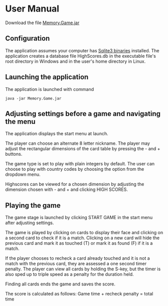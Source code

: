 # User Manual
Download the file [Memory.Game.jar](https://github.com/massamasa/otm-harjoitustyo/releases/tag/v1.0)

## Configuration
The application assumes your computer has [Sqlite3 binaries](https://www.sqlite.org/download.html) installed. The application creates a database file HighScores.db in the executable file's root directory in Windows and in the user's home directory in Linux.

## Launching the application
The application is launched with command
```
java -jar Memory.Game.jar
```
## Adjusting settings before a game and navigating the menu
The application displays the start menu at launch. 

The player can choose an alternate 8 letter nickname.
The player may adjust the rectangular dimensions of the card table by pressing the - and + buttons.

The game type is set to play with plain integers by default. 
The user can choose to play with country codes by choosing the option from the dropdown menu.

Highscores can be viewed for a chosen dimension by adjusting the dimension chosen with - and + and clicking HIGH SCORES.

## Playing the game
The game stage is launched by clicking START GAME in the start menu after adjusting settings.

The game is played by clicking on cards to display their face and clicking on a second card to check if it is a match. 
Clicking on a new card will hide the previous card and mark it as touched (T) or mark it as found (F) if it is a match.

If the player chooses to recheck a card already touched and it is not a match with the previous card, they are assessed a one second timer penalty.
The player can view all cards by holding the S-key, but the timer is also sped up to triple speed as a penalty for the duration held.

Finding all cards ends the game and saves the score. 

The score is calculated as follows: Game time + recheck penalty = total time
